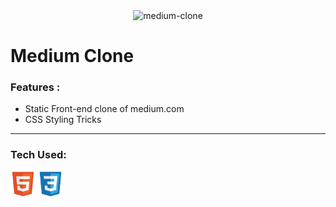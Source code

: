 <div align="center">
  <img src="https://i.ibb.co/pWb5MJg/medium-clone.png" alt="medium-clone" width="600" />
</div>

<div>
  <h1>Medium Clone</h1>
</div>

### Features :
- Static Front-end clone of medium.com
- CSS Styling Tricks

---

### Tech Used: 

<div>
  <img src="https://github.com/devicons/devicon/blob/master/icons/html5/html5-original.svg" title="HTML" width="40" height="40" />
  <img src="https://github.com/devicons/devicon/blob/master/icons/css3/css3-original.svg" title="CSS" width="40" height="40" />
</div>
